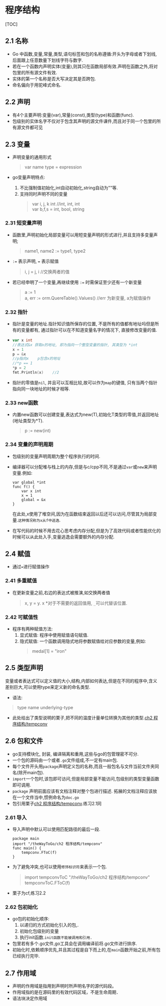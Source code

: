 # 程序结构 

[TOC]

##  2.1 名称

- Go 中函数,变量,常量,类型,语句标签和包的名称遵循:开头为字母或者下划线,后面跟上任意数量下划线字符与数字.
- 若在一个函数内声明实体(变量),则其只在函数局部有效.声明在函数之外,将对包里的所有源文件有效.
- 实体的第一个名称是否大写决定其是否跨包.
- 命名偏向于用驼峰式命名.

##  2.2  声明

- 有4个主要声明:变量(var),常量(const),类型(type)和函数(func).
- 包级别的实体名字不仅对于包含其声明的源文件课件,而且对于同一个包里的所有源文件都可见



## 2.3 变量

* 声明变量的通用形式

  > var name type = expression

* go变量声明特点:
  
  1. 不比强制值初始化,int自动初始化,string自动为""等.
  2. 支持同时声明不同的变量
     > var i, j, k int    //int, int, int  
     > var b,f,s = int, bool, string

###  2.31 短变量声明

* 函数里,声明初始化局部变量可以用短变量声明的形式进行,并且支持多变量声明;

  > name1, name2 := type1, type2

* `:=` 表示声明, `=` 表示赋值

  > i, j = j, i  //交换两者的值

* 若已经申明了一个变量,再继续使用 `:=` 时需保证至少还有一个新变量
  > a := 1  
  > a, err := orm.QuereTable().Values() //err 为新变量, a为赋值操作

###  2.32 指针

* 指针是变量的地址.指针知识值所保存的位置, 不是所有的值都有地址吗但是所有的变量都有, 通过指针可以在不知道变量名字的情况下, 直接修改变量的值.

* ```go
  var x int
  //表达式&x 获取x的地址, 即为指向一个整型变量的指针, 其类型为 *int
  x = 1
  p = &x
  //p指向x	p包含x的地址
  //*p == 1
  *p = 2
  fmt.Println(x)	//2
  ```

* 指针的零值是`nil`, 并且可以互相比较,故可以作为`map`的键值,  只有当两个指针指向同一块地址的时候才相等.

### 2.33 new函数

* 内置new函数可以创建变量,表达式为new(T),初始化T类型的零值,并返回地址(地址类型为*T).

  > p := new(int)

### 2.34 变量的声明周期

* 包级别的变量声明周期为整个程序执行的时间.
* 编译器可以分配堆与栈上的内存,但是与c/cpp不同,不是通过`var`或`new`来声明变量.例如:

  ```
  var global *int
  func f() {
      var x int
      x = 1
      global = &x
  }
  ```

  在此处,x使用了堆空间,因为在函数结束返回以后还可以访问,尽管其为局部变量.`这种情况称为x从f中逃逸`.
* 在写代码的时候不用去花心思考虑内存分配,但是为了高效代码或者性能优化的时候可以从此处入手,变量逃逸会需要额外的内存分配.

## 2.4 赋值

* 通过`=`进行赋值操作
  
### 2.41 多重赋值

* 在更新变量之前,右边的表达式被推演,如交换两者值
  >x, y = y. x
*对于不需要的返回值用, `_`可以代替该位置.

### 2.42 可赋值性

* 程序有两种赋值方法:  
  1. 显式赋值: 程序中使用赋值语句赋值.  
  2. 隐式赋值: 一个函数调用隐式地将参数赋值给对应参数的变量,例如:
     > medal[1] = "iron"
     > 

## 2.5 类型声明

变量或者表达式可以定义值的大小,结构,内部如何表达,但是在不同的程序中,含义差别巨大,可以使用type来定义新的命名类型.

* 语法:
  
>type name underlying-type
  
* 此处给出了类型说明的栗子,把不同的温度计量单位转换为其他的类型.[ch2 程序结构/tempconv](file/)

## 2.6 包和文件

* go支持模块化, 封装, 编译隔离和重用,这些与go的包管理密不可分.
* 一个包的源码由一个或者`.go`文件组成,不一定有main包.
* 每个文件开头用`package`声明定义包的名称,而且一般包名与文件当前文件夹同名(除开main包).
* `import`一个包时,该包即可访问,但是局部变量不能访问,包级别的类型变量函数即可调用.
* `package` 声明前面应该有文档注释对整个包进行描述. 拓展的文档注释应该放在一个文件当中,惯例命名为`doc.go`
* 包引用栗子[ch2 程序结构/tempconv](file).练习2.1同

### 2.61 导入

* 导入声明中默认可以使用匹配路径的最后一段.
  
  ```
  package main
  import "/theWayToGo/ch2 程序结构/tempconv"
  func main() {
      tempconv.FToC(f)
  }
  
  ```

* 为了避免冲突,也可以使用`修饰标识符`来表示一个包.
  > import tempconvToC "/theWayToGo/ch2 程序结构/tempconv"  
  > tempconvToC.FToC(f)

* 栗子为cf,练习2.2 

### 2.62 包初始化

* go包的初始化顺序:  
  1. 以递归的方式初始化引入的包,.
  2. 初始化包级别的变量
  3. 执行init函数.`init函数不能被调用和引用.`
* 包里若有多个.go文件,go工具会在调用编译前将.go文件进行排序.
* 初始化时,依赖顺序优先,并且其过程是自下而上的,在`main`函数开始之前,所有包已经执行完毕.


## 2.7 作用域

* 声明的作用域是指用到声明时所声明名字的源代码段。
* 作用域指的是在源码里的有效代码区域，不是生命周期．
* 语法块决定作用域

